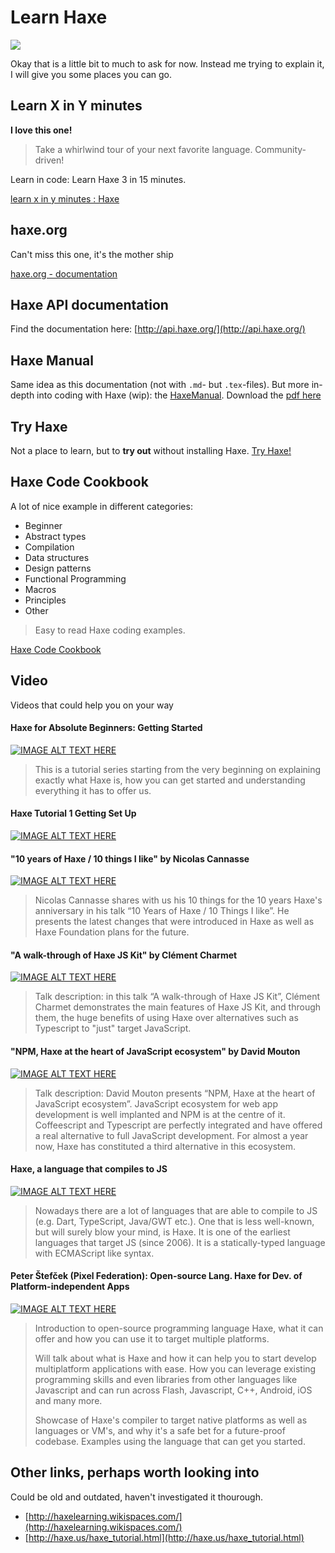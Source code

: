 # Learn Haxe

![](http://haxe.org/img/targets/all-targets.svg)

Okay that is a little bit to much to ask for now.
Instead me trying to explain it, I will give you some places you can go.

## Learn X in Y minutes

**I love this one!**

> Take a whirlwind tour of your next favorite language. Community-driven!

Learn in code: Learn Haxe 3 in 15 minutes.

[learn x in y minutes : Haxe](http://learnxinyminutes.com/docs/haxe/)

## haxe.org

Can't miss this one, it's the mother ship

[haxe.org - documentation](http://haxe.org/documentation/introduction/)

## Haxe API documentation

Find the documentation here: [http://api.haxe.org/](http://api.haxe.org/)

## Haxe Manual

Same idea as this documentation (not with `.md`- but `.tex`-files). But more in-depth into coding with Haxe (wip): the [HaxeManual](https://github.com/HaxeFoundation/HaxeManual).
Download the [pdf here](https://github.com/HaxeFoundation/HaxeManual/raw/master/HaxeManual/HaxeManual.pdf)

## Try Haxe

Not a place to learn, but to **try out** without installing Haxe.
[Try Haxe!](https://try.haxe.org/)

## Haxe Code Cookbook

A lot of nice example in different categories:

- Beginner
- Abstract types
- Compilation
- Data structures
- Design patterns
- Functional Programming
- Macros
- Principles
- Other

> Easy to read Haxe coding examples.

[Haxe Code Cookbook](http://code.haxe.org/)

## Video

Videos that could help you on your way

#### Haxe for Absolute Beginners: Getting Started

[![IMAGE ALT TEXT HERE](http://img.youtube.com/vi/d0Kc4j6qFAA/0.jpg)](http://www.youtube.com/watch?v=d0Kc4j6qFAA)

> This is a tutorial series starting from the very beginning on explaining exactly what Haxe is, how you can get started and understanding everything it has to offer us.

#### Haxe Tutorial 1 Getting Set Up

[![IMAGE ALT TEXT HERE](http://img.youtube.com/vi/EAn29Xeiz4w/0.jpg)](http://www.youtube.com/watch?v=EAn29Xeiz4w)

#### "10 years of Haxe / 10 things I like" by Nicolas Cannasse

[![IMAGE ALT TEXT HERE](http://img.youtube.com/vi/sM8VhotrIJs/0.jpg)](http://www.youtube.com/watch?v=sM8VhotrIJs)

> Nicolas Cannasse shares with us his 10 things for the 10 years Haxe's anniversary in his talk “10 Years of Haxe / 10 Things I like”. He presents the latest changes that were introduced in Haxe as well as Haxe Foundation plans for the future.

#### "A walk-through of Haxe JS Kit" by Clément Charmet

[![IMAGE ALT TEXT HERE](http://img.youtube.com/vi/YJ3IvE6qCEA/0.jpg)](http://www.youtube.com/watch?v=YJ3IvE6qCEA)

> Talk description: in this talk “A walk-through of Haxe JS Kit”, Clément Charmet demonstrates the main features of Haxe JS Kit, and through them, the huge benefits of using Haxe over alternatives such as Typescript to "just" target JavaScript.

#### "NPM, Haxe at the heart of JavaScript ecosystem" by David Mouton

[![IMAGE ALT TEXT HERE](http://img.youtube.com/vi/YgbxqFx9qak/0.jpg)](http://www.youtube.com/watch?v=YgbxqFx9qak)

> Talk description: David Mouton presents “NPM, Haxe at the heart of JavaScript ecosystem”. JavaScript ecosystem for web app development is well implanted and NPM is at the centre of it. Coffeescript and Typescript are perfectly integrated and have offered a real alternative to full JavaScript development. For almost a year now, Haxe has constituted a third alternative in this ecosystem.

#### Haxe, a language that compiles to JS

[![IMAGE ALT TEXT HERE](http://img.youtube.com/vi/7YNR9HAm6D0/0.jpg)](https://www.youtube.com/watch?v=7YNR9HAm6D0)

> Nowadays there are a lot of languages that are able to compile to JS (e.g. Dart, TypeScript, Java/GWT etc.). One that is less well-known, but will surely blow your mind, is Haxe. It is one of the earliest languages that target JS (since 2006). It is a statically-typed language with ECMAScript like syntax.

#### Peter Štefček (Pixel Federation): Open-source Lang. Haxe for Dev. of Platform-independent Apps

[![IMAGE ALT TEXT HERE](http://img.youtube.com/vi/CupIdO-GpVg/0.jpg)](https://www.youtube.com/watch?v=CupIdO-GpVg)

> Introduction to open-source programming language Haxe, what it can offer and how you can use it to target multiple platforms.
>
> Will talk about what is Haxe and how it can help you to start develop multiplatform applications with ease. How you can leverage existing programming skills and even libraries from other languages like Javascript and can run across Flash, Javascript, C++, Android, iOS and many more.
>
> Showcase of Haxe's compiler to target native platforms as well as languages or VM's, and why it's a safe bet for a future-proof codebase. Examples using the language that can get you started.

## Other links, perhaps worth looking into

Could be old and outdated, haven't investigated it thourough.

- [http://haxelearning.wikispaces.com/](http://haxelearning.wikispaces.com/)
- [http://haxe.us/haxe_tutorial.html](http://haxe.us/haxe_tutorial.html)
